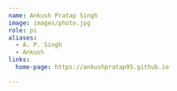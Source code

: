 ```yaml
---
name: Ankush Pratap Singh
image: images/photo.jpg
role: pi
aliases:
  - A. P. Singh
  - Ankush
links:
  home-page: https://ankushpratap95.github.io
  
---
```

